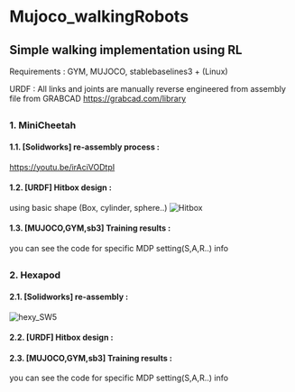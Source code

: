 # Mujoco_walkingRobots

## Simple walking implementation using RL

Requirements : GYM, MUJOCO, stablebaselines3 + (Linux)

URDF : All links and joints are manually reverse engineered from assembly file from GRABCAD
https://grabcad.com/library

## 
### 1. MiniCheetah

#### 1.1. [Solidworks] re-assembly process :
https://youtu.be/irAciVODtpI


#### 1.2. [URDF] Hitbox design :
 using basic shape (Box, cylinder, sphere..)
![Hitbox](https://user-images.githubusercontent.com/74540268/169758719-4ecca46f-24fb-4cca-b3a1-0682afbeb4c0.PNG)


#### 1.3. [MUJOCO,GYM,sb3] Training results :
you can see the code for specific MDP setting(S,A,R..) info

 
## 


### 2. Hexapod

#### 2.1. [Solidworks] re-assembly : 
![hexy_SW5](https://user-images.githubusercontent.com/74540268/169771628-68467884-ec69-4360-9d6f-18734fe37e66.PNG)



#### 2.2. [URDF] Hitbox design : 



#### 2.3. [MUJOCO,GYM,sb3] Training results : 
you can see the code for specific MDP setting(S,A,R..) info
